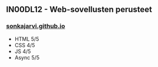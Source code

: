 ## IN00DL12 - Web-sovellusten perusteet

### [sonkajarvi.github.io](https://sonkajarvi.github.io)

* HTML 5/5
* CSS 4/5
* JS 4/5
* Async 5/5
